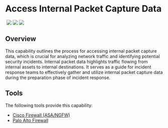 # Access Internal Packet Capture Data
&nbsp;![](https://img.shields.io/badge/ID-C1109-blue)&nbsp;![](https://img.shields.io/badge/Phase-Preparation_%28P0001%29-blue)&nbsp;![](https://img.shields.io/badge/Category-Network-blue)
## Overview
This capability outlines the process for accessing internal packet capture data, which is crucial for analyzing network traffic and identifying potential security incidents.  Internal packet data highlights traffic flowing from internal assets to internal destinations. It serves as a guide for incident response teams to effectively gather and utilize internal packet capture data during the preparation phase of incident response.

## Tools
The following tools provide this capability:

- [Cisco Firewall (ASA/NGFW)](../tool/cisco-fw/C1109.md)
- [Palo Alto Firewall](../tool/palo-alto-fw/C1109.md)